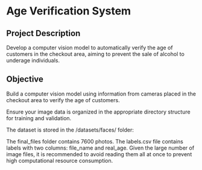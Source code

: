 # Age Verification System

## Project Description
Develop a computer vision model to automatically verify the age of customers in the checkout area, aiming to prevent the sale of alcohol to underage individuals.

## Objective
Build a computer vision model using information from cameras placed in the checkout area to verify the age of customers.

Ensure your image data is organized in the appropriate directory structure for training and validation.

The dataset is stored in the /datasets/faces/ folder:

The final_files folder contains 7600 photos.
The labels.csv file contains labels with two columns: file_name and real_age.
Given the large number of image files, it is recommended to avoid reading them all at once to prevent high computational resource consumption.
